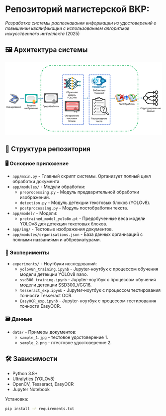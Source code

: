 # Репозиторий магистерской ВКР: 
*Разработка системы распознавания информации из удостоверений о повышении квалификации с использованием алгоритмов искусственного интеллекта* (2025)

## 🖼️ Архитектура системы

![](img/app_architecture.png)

 
## 📁 Структура репозитория

### 🖥️ Основное приложение
- `app/main.py` - Главный скрипт системы. Организует полный цикл обработки документа.
- `app/modules/` - Модули обработки:
  - `preprocessing.py` - Модуль предварительной обработки изображений.
  - `detection.py` - Модуль детекции текстовых блоков (YOLOv8).
  - `postprocessing.py` - Модуль постобработки текста.
- `app/model/` - Модели:
  - `pretrained_model_yolo8n.pt` - Предобученные веса модели YOLOv8 для детекции текстовых блоков.
- `app/img/` - Тестовые изображения документов.
- `app/modules/organisations.json` - База данных организаций с полными названиями и аббревиатурами.

### 🔬 Эксперименты
- `experiments/` - Ноутбуки исследований:
  - `yolov8n_training.ipynb` - Jupyter-ноутбук с процессом обучения модели детекции YOLOv8 nano.
  - `ssd300_training.ipynb` - Jupyter-ноутбук с процессом обучения модели детекции SSD300_VGG16.
  - `tesseract_exp.ipynb` - Jupyter-ноутбук с процессом тестирования точности Tesseract OCR.
  - `EasyOCR_exp.ipynb` - Jupyter-ноутбук с процессом тестирования точности EasyOCR.

### 🗃️ Данные
- `data/` - Примеры документов:
  - `sample_1.jpg` - тестовое удостоверение 1.
  - `sample_2.png` - птестовое удостоверение 2.

## 🛠 Зависимости
- Python 3.8+
- Ultralytics (YOLOv8)
- OpenCV, Tesseract, EasyOCR
- Jupyter Notebook

Установка:
```bash
pip install -r requirements.txt

